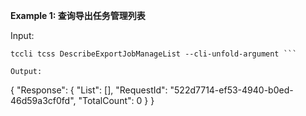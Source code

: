 **Example 1: 查询导出任务管理列表**



Input: 

```
tccli tcss DescribeExportJobManageList --cli-unfold-argument ```

Output: 
```
{
    "Response": {
        "List": [],
        "RequestId": "522d7714-ef53-4940-b0ed-46d59a3cf0fd",
        "TotalCount": 0
    }
}
```

